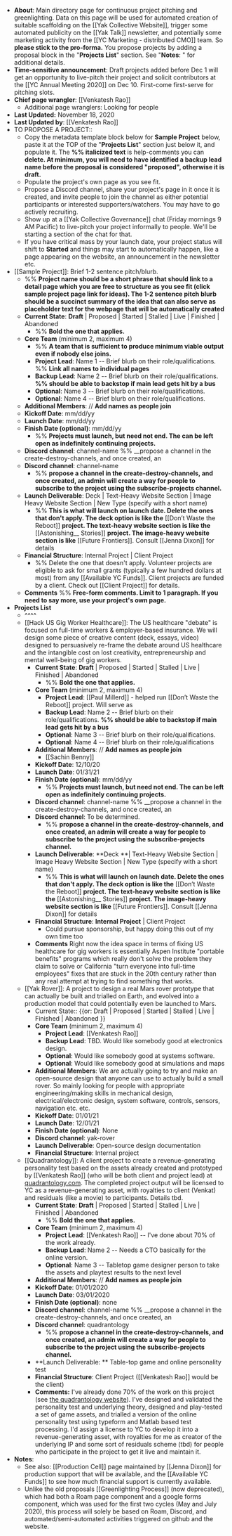 - **About**: Main directory page for continuous project pitching and greenlighting. Data on this page will be used for automated creation of suitable scaffolding on the [[Yak Collective Website]], trigger some automated publicity on the [[Yak Talk]] newsletter, and potentially some marketing activity from the [[YC Marketing - distributed CMO]] team. So **please stick to the pro-forma.** You propose projects by adding a proposal block in the "**Projects List**" section. See "**Notes**: " for additional details.
- **Time-sensitive announcement**: Draft projects added before Dec 1 will get an opportunity to live-pitch their project and solicit contributors at the [[YC Annual Meeting 2020]] on Dec 10. First-come first-serve for pitching slots.
- **Chief page wrangler**: [[Venkatesh Rao]]
    - Additional page wranglers: Looking for people
- **Last Updated:** November 18, 2020
- **Last Updated by**: [[Venkatesh Rao]]
- TO PROPOSE A PROJECT::
    - Copy the metadata template block below for **Sample Project** below, paste it at the TOP of the "**Projects List**" section just below it, and populate it.  The __%% italicized text__ is help-comments you can **delete. At minimum, you will need to have identified a backup lead name before the proposal is considered "proposed", otherwise it is draft.**
    - Populate the project's own page as you see fit.
    - Propose a Discord channel, share your project's page in it once it is created, and invite people to join the channel as either potential participants or interested supporters/watchers. You may have to go actively recruiting.
    - Show up at a [[Yak Collective Governance]] chat (Friday mornings 9 AM Pacific) to live-pitch your project informally to people. We'll be starting a section of the chat for that. 
    - If you have critical mass by your launch date, your project status will shift to **Started** and things may start to automatically happen, like a page appearing on the website, an announcement in the newsletter etc.
- [[Sample Project]]: Brief 1-2 sentence pitch/blurb.
    -  %% __Project name should be a short phrase that should link to a detail page which you are free to structure as you see fit (click sample project page link for ideas). The 1-2 sentence pitch blurb should be a succinct summary of the idea that can also serve as placeholder text for the webpage that will be automatically created__
    - **Current State**: **Draft** | Proposed | Started | Stalled | Live | Finished | Abandoned 
        - %% __Bold the one that applies.__
    - **Core Team** (minimum 2, maximum 4) 
        - %% __A team that is sufficient to produce minimum viable output even if nobody else joins.__
        - **Project Lead**: Name 1 -- Brief blurb on their role/qualifications. %% __Link all names to individual pages__
        - **Backup Lead**: Name 2 -- Brief blurb on their role/qualifications.  __%% should be able to backstop if main lead gets hit by a bus__
        - **Optional**: Name 3 -- Brief blurb on their role/qualifications.
        - **Optional**: Name 4 -- Brief blurb on their role/qualifications.
    - **Additional Members**: // __Add names as people join__
    - **Kickoff Date**: mm/dd/yy
    - **Launch Date**: mm/dd/yy
    - **Finish Date (optional)**: mm/dd/yy
        - %% __Projects must launch, but need not end. The can be left open as indefinitely continuing projects.__
    - **Discord channel**: channel-name %% __propose a channel in the create-destroy-channels, and once created, an
    - **Discord channel**: channel-name 
        - %% __propose a channel in the create-destroy-channels, and once created, an admin will create a way for people to subscribe to the project using the subscribe-projects channel.__
    - **Launch Deliverable**: Deck | Text-Heavy Website Section | Image Heavy Website Section | New Type (specify with a short name)
        - %% __This is what will launch on launch date. Delete the ones that don't apply. The deck option is like the__ [[Don’t Waste the Reboot]] __project. The text-heavy website section is like the__ [[Astonishing__ Stories]] __project. The image-heavy website section is like__ [[Future Frontiers]]. Consult [[Jenna Dixon]] for details
    - **Financial Structure**: Internal Project | Client Project
        - %% Delete the one that doesn't apply. Volunteer projects are eligible to ask for small grants (typically a few hundred dollars at most) from any [[Available YC Funds]]. Client projects are funded by a client. Check out [[Client Project]] for details.
    - **Comments** %% __Free-form comments. Limit to 1 paragraph. If you need to say more, use your project's own page.__
- **Projects List**
    - ^^<insert new proposal blocks here>^^
    - [[Hack US Gig Worker Healthcare]]: The US healthcare "debate" is focused on full-time workers & employer-based insurance.  We will design some piece of creative content (deck, essays, video) designed to persuasively re-frame the debate around US healthcare and the intangible cost on lost creativity, entrepreneurship and mental well-being of gig workers.  
        - **Current State**: **Draft** | Proposed | Started | Stalled | Live | Finished | Abandoned 
            - %% __Bold the one that applies.__
        - **Core Team** (minimum 2, maximum 4) 
            - **Project Lead**: [[Paul Millerd]] - helped run [[Don’t Waste the Reboot]] project.  Will serve as
            - **Backup Lead**: Name 2 -- Brief blurb on their role/qualifications.  __%% should be able to backstop if main lead gets hit by a bus__
            - **Optional**: Name 3 -- Brief blurb on their role/qualifications.
            - **Optional**: Name 4 -- Brief blurb on their role/qualifications
        - **Additional Members**: // __Add names as people join__
            - [[Sachin Benny]]
        - **Kickoff Date**: 12/10/20
        - **Launch Date**: 01/31/21
        - **Finish Date (optional)**: mm/dd/yy
            - %% __Projects must launch, but need not end. The can be left open as indefinitely continuing projects.__
        - **Discord channel**: channel-name %% __propose a channel in the create-destroy-channels, and once created, an
        - **Discord channel**: To be determined. 
            - %% __propose a channel in the create-destroy-channels, and once created, an admin will create a way for people to subscribe to the project using the subscribe-projects channel.__
        - **Launch Deliverable**: **Deck **| Text-Heavy Website Section | Image Heavy Website Section | New Type (specify with a short name)
            - %% __This is what will launch on launch date. Delete the ones that don't apply. The deck option is like the__ [[Don’t Waste the Reboot]] __project. The text-heavy website section is like the__ [[Astonishing__ Stories]] __project. The image-heavy website section is like__ [[Future Frontiers]]. Consult [[Jenna Dixon]] for details
        - **Financial Structure**: **Internal Project** | Client Project
            - Could pursue sponsorship, but happy doing this out of my own time too
        - **Comments** Right now the idea space in terms of fixing US healthcare for gig workers is essentially Aspen Institute "portable benefits" programs which really don't solve the problem they claim to solve or California "turn everyone into full-time employees" fixes that are stuck in the 20th century rather than any real attempt at trying to find something that works.
    - [[Yak Rover]]: A project to design a real Mars rover prototype that can actually be built and trialled on Earth, and evolved into a production model that could potentially even be launched to Mars.
        - Current State:: {{or: Draft | Proposed | Started | Stalled | Live | Finished | Abandoned }}
        - **Core Team** (minimum 2, maximum 4) 
            - **Project Lead**: [[Venkatesh Rao]]
            - **Backup Lead**: TBD. Would like somebody good at electronics design.
            - **Optional**: Would like somebody good at systems software.
            - **Optional**: Would like somebody good at simulations and maps
        - **Additional Members**: We are actually going to try and make an open-source design that anyone can use to actually build a small rover. So mainly looking for people with appropriate engineering/making skills in mechanical design, electrical/electronic design, system software, controls, sensors, navigation etc. etc. 
        - **Kickoff Date**: 01/01/21
        - **Launch Date**: 12/01/21
        - **Finish Date (optional)**: None
        - **Discord channel**: yak-rover
        - **Launch Deliverable**: Open-source design documentation
        - **Financial Structure**: Internal project
    - [[Quadrantology]]: A client project to create a revenue-generating personality test based on the assets already created and prototyped by [[Venkatesh Rao]] (who will be both client and project lead) at [quadrantology.com](https://quadrantology.com). The completed project output will be licensed to YC as a revenue-generating asset, with royalties to client (Venkat) and residuals (like a movie) to participants. Details tbd.
        - **Current State**: **Draft** | Proposed | Started | Stalled | Live | Finished | Abandoned 
            - %% __Bold the one that applies.__
        - **Core Team** (minimum 2, maximum 4) 
            - **Project Lead**: [[Venkatesh Rao]] -- I've done about 70% of the work already.
            - **Backup Lead**: Name 2 -- Needs a CTO basically for the online version.
            - **Optional**: Name 3 -- Tabletop game designer person to take the assets and playtest results to the next level
        - **Additional Members**: // __Add names as people join__
        - **Kickoff Date**: 01/01/2020 
        - **Launch Date**: 03/01/2020
        - **Finish Date (optional)**: none
        - **Discord channel**: channel-name %% __propose a channel in the create-destroy-channels, and once created, an
        - **Discord channel**: quadrantology
            - %% __propose a channel in the create-destroy-channels, and once created, an admin will create a way for people to subscribe to the project using the subscribe-projects channel.__
        - **Launch Deliverable: ** Table-top game and online personality test
        - **Financial Structure**: Client Project ([[Venkatesh Rao]] would be the client)
        - **Comments:** I've already done 70% of the work on this project (see [the quadrantology website](https://quadrantology.com)). I've designed and validated the personality test and underlying theory, designed and play-tested a set of game assets, and trialled a version of the online personality test using typeform and Matlab based test processing. I'd assign a license to YC to develop it into a revenue-generating asset, with royalties for me as creator of the underlying IP and some sort of residuals scheme (tbd) for people who participate in the project to get it live and maintain it.
- **Notes**: 
    - See also: [[Production Cell]] page maintained by [[Jenna Dixon]] for production support that will be available, and the [[Available YC Funds]] to see how much financial support is currently available.
    - Unlike the old proposals [[Greenlighting Process]] (now deprecated), which had both a Roam page component and a google forms component, which was used for the first two cycles (May and July 2020), this process will solely be based on Roam, Discord, and automated/semi-automated activities triggered on github and the website.
